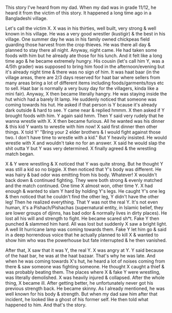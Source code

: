 This story I've heard from my dad. When my dad was in grade 11/12, he heard it from the victim of this story. It happened a long time ago in a Bangladeshi village.

Let's call the victim X. X was in his thirties, well built, very strong & well known in his village. He was a very good wrestler (kustigir) & the best in his village. One summer day he was in his family owned chickpeas field guarding those harvest from the crop thieves. He was there all day & planned to stay there all night. Anyway, night came. He had taken some foods with him but he already ate those for his lunch. And it felt like a long time ago & he became extremely hungry. His cousin (let's call him Y, was a 4/5th grader) was supposed to bring him food in the afternoon/evening but it's already night time & there was no sign of him. It was haat baar (in the village areas, there are 2/3 days reserved for haat bar where sellers from many areas bring a lot of different items including foods/garments/toys etc to sell. Haat bar is normally a very busy day for the villagers, kinda like a mini fair). Anyway, X then became literally hangry. He was staying inside the hut which had a barely lit lamp. He suddenly noticed that someone was coming towards his hut. He asked if that person is Y bcause it's already dark outside & hard to see. Y came near & replied hmmm. X then asked if Y brought foods with him. Y again said hmm. Then Y said very rudely that he wanna wrestle with X. X then became furious. All he wanted was his dinner & this kid Y wants to wrestle with him now! X said first dinner then other things. X told Y' "Bring your 2 elder brothers & I would fight against those two. I don't have time to wrestle with a kid." But Y heavily insisted. He would wrestle with X and wouldn't take no for an answer. X said he would slap the shit outta Y but Y was very determined. X finally agreed & the wrestling match began.

X & Y were wrestling & X noticed that Y was quite strong. But he thought Y was still a kid so no biggie. X then noticed that Y's body was different. He was hairy & bad odor was emitting from his body. Whatever! X wouldn't back down & continued fighting. They were both strong & evenly matched and the match continued. One time X almost won, other time Y. X had enough & wanted to slam Y hard by holding Y's legs. He caught Y's one leg & then noticed that he couldn't find the other leg, Y didn't have the other leg! Then he realized everything. That Y was not the real Y. It's not even human, it's a Pishach/Pishachas (supernatural entity, in Islamic belief, they are lower groups of djinns, has bad odor & normally lives in dirty places). He lost all his will and strength to fight. He became scared sh*t. Fake Y then punched & slammed him hard. All was lost but suddenly X saw a bright light. A well lit hurricane lamp was coming towards them. Fake Y let him go & said in a deep horrendous voice that he actually planned to kill X & wanted to show him who was the powerhouse but fate interrupted & he then vanished. 

After that, X saw that it was Y, the real Y. X was angry at Y. Y said because of the haat bar, he was at the haat bazaar. That's why he was late. And when he was coming towards X's hut, he heard a lot of noises coming from there & saw someone was fighting someone. He thought X caught a thief & was probably beating them. The places where X & fake Y were wrestling, was literally demolished. X was heavily injured & collapsed. After the whole thing, X became ill. After getting better, he unfortunately never got his previous strength back. He became skinny. As I already mentioned, he was well known for his body & strength. But when my dad saw him after that incident, he looked like a ghost of his former self. He then told what happened to him. And that's the story.